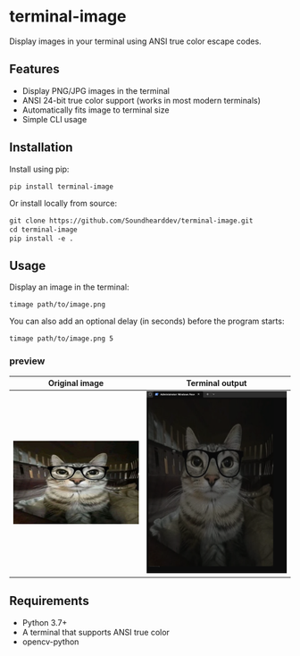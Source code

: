 # terminal-image

Display images in your terminal using ANSI true color escape codes.

## Features

- Display PNG/JPG images in the terminal
- ANSI 24-bit true color support (works in most modern terminals)
- Automatically fits image to terminal size
- Simple CLI usage

## Installation

Install using pip:

```
pip install terminal-image
```

Or install locally from source:

```
git clone https://github.com/Soundhearddev/terminal-image.git
cd terminal-image
pip install -e .
```

## Usage

Display an image in the terminal:

```
timage path/to/image.png
```

You can also add an optional delay (in seconds) before the program starts:

```
timage path/to/image.png 5
```
 
### preview

| Original image            | Terminal output                    |
|---------------------------|------------------------------------|
| ![Original](test3.png)    | ![Preview](example.png)   |

## Requirements

- Python 3.7+
- A terminal that supports ANSI true color
- opencv-python
